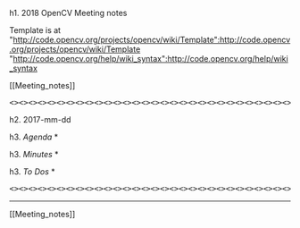 h1. 2018  OpenCV Meeting notes

Template is at "http://code.opencv.org/projects/opencv/wiki/Template":http://code.opencv.org/projects/opencv/wiki/Template
"http://code.opencv.org/help/wiki_syntax":http://code.opencv.org/help/wiki_syntax

[[Meeting_notes]]

<pre>
<><><><><><><><><><><><><><><><><><><><><><><><><><><><><><><>
</pre>

h2. 2017-mm-dd

h3. _*Agenda*_
* 

h3. *_Minutes_*
*

h3. *_To Dos_*
* 

<pre>
<><><><><><><><><><><><><><><><><><><><><><><><><><><><><><><>
</pre>





***



[[Meeting_notes]]